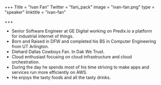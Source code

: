 +++
Title = "Ivan Fan"
Twitter = "fani_pack"
image = "ivan-fan.png"
type = "speaker"
linktitle = "ivan-fan"

+++

* Senior Software Engineer at GE Digital working on Predix.io a platform for industrial internet of things.
* Born and Raised in DFW and completed his BS in Computer Engineering from UT Arlington.
* Diehard Dallas Cowboys Fan. In Dak We Trust.
* Cloud enthusiast focusing on cloud infrastructure and cloud orchestration.
* During the day he spends most of his time striving to make apps and services run more efficiently on AWS.
* He enjoys the tasty foods and all the tasty drinks.